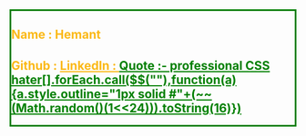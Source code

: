 <div style="border: solid; color:green">
         <h2 style="color: #FBB917;">Name   : Hemant</h2>
         <h2 style="color: #FBB917;">Github : <a style="color: #FBB917;"href="https://github.com/hemantkumar2-76%22%3ESee My Github Profile! Click Here</a></h2>
         <h2 style="color: green;">LinkedIn : <a style="color: green;"  href="https://www.linkedin.com/in/hemant-kumar-299435230/%22%3E Connect with me on LinkedIn! Click Here</a></h2>
         <h2 style="color: green;">Quote    :- professional CSS hater[].forEach.call($$(""),function(a){a.style.outline="1px solid #"+(~~(Math.random()(1<<24))).toString(16)})</h2>
      </div>
   </body>
